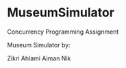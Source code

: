 # MuseumSimulator
Concurrency Programming Assignment


Museum Simulator by:

Zikri
Ahlami
Aiman
Nik
